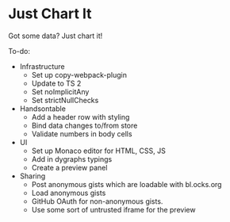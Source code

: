 # Just Chart It

Got some data? Just chart it!

To-do:

- Infrastructure
  - Set up copy-webpack-plugin
  - Update to TS 2
  - Set noImplicitAny
  - Set strictNullChecks
- Handsontable
  - Add a header row with styling
  - Bind data changes to/from store
  - Validate numbers in body cells
- UI
  - Set up Monaco editor for HTML, CSS, JS
  - Add in dygraphs typings
  - Create a preview panel
- Sharing
  - Post anonymous gists which are loadable with bl.ocks.org
  - Load anonymous gists
  - GitHub OAuth for non-anonymous gists.
  - Use some sort of untrusted iframe for the preview
